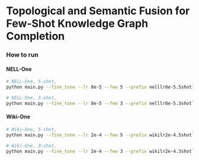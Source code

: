 # Topological and Semantic Fusion for Few-Shot Knowledge Graph Completion
### How to run

#### NELL-One

```bash
# NELL-One, 5-shot,
python main.py --fine_tune --lr 8e-5 --few 5 --prefix nelllr8e-5.5shot```
```

```bash
# NELL-One, 3-shot,
python main.py --fine_tune --lr 8e-5 --few 3 --prefix nelllr8e-5.3shot```
```

#### Wiki-One

```bash
# Wiki-One, 5-shot,
python main.py --fine_tune --lr 2e-4 --few 5 --prefix wikilr2e-4.5shot```
```

```bash
# Wiki-One, 3-shot,
python main.py --fine_tune --lr 2e-4 --few 3 --prefix wikilr2e-4.3shot```
```
